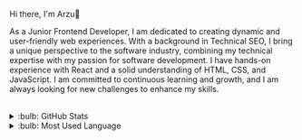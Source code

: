 Hi there, I'm Arzu👋 

As a Junior Frontend Developer, I am dedicated to creating dynamic and user-friendly web experiences. With a background in Technical SEO, I bring a unique perspective to the software industry, combining my technical expertise with my passion for software development. I have hands-on experience with React and a solid understanding of HTML, CSS, and JavaScript. I am committed to continuous learning and growth, and I am always looking for new challenges to enhance my skills.
 
 <br />
 <details>
 <summary>:bulb: GitHub Stats</summary>
 <img src="https://github-readme-stats.vercel.app/api?username=arzucaner&show_icons=true&theme=dracula">
 </details>
 
 <details>
 <summary>:bulb: Most Used Language</summary>
 <img src="https://github-readme-stats.vercel.app/api/top-langs/?username=arzucaner&layout=compact">
 </details>         
 
 
 
 
        
